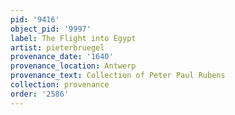 ```yaml
---
pid: '9416'
object_pid: '9997'
label: The Flight into Egypt
artist: pieterbruegel
provenance_date: '1640'
provenance_location: Antwerp
provenance_text: Collection of Peter Paul Rubens
collection: provenance
order: '2586'
---
```

